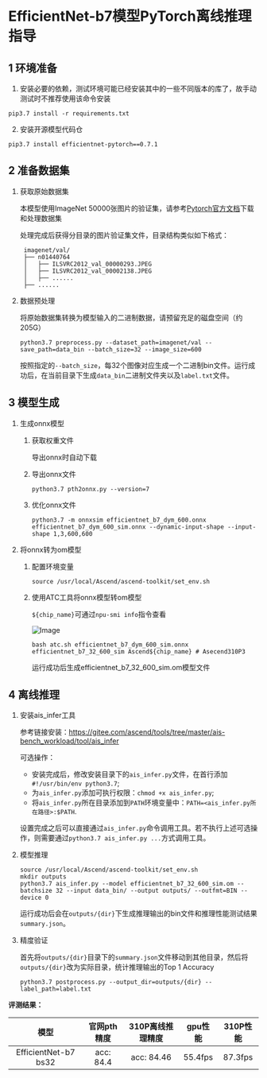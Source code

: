 # EfficientNet-b7模型PyTorch离线推理指导

## 1 环境准备 

1. 安装必要的依赖，测试环境可能已经安装其中的一些不同版本的库了，故手动测试时不推荐使用该命令安装  

```
pip3.7 install -r requirements.txt  
```

2. 安装开源模型代码仓 

```
pip3.7 install efficientnet-pytorch==0.7.1
```

## 2 准备数据集

1. 获取原始数据集
   
   本模型使用ImageNet 50000张图片的验证集，请参考[Pytorch官方文档](https://github.com/pytorch/examples/tree/main/imagenet)下载和处理数据集
   
   处理完成后获得分目录的图片验证集文件，目录结构类似如下格式：
   ```text
    imagenet/val/
    ├── n01440764
    │   ├── ILSVRC2012_val_00000293.JPEG
    │   ├── ILSVRC2012_val_00002138.JPEG
    │   ├── ......
    ├── ......
    ```

2. 数据预处理

    将原始数据集转换为模型输入的二进制数据，请预留充足的磁盘空间（约205G）
    ```
    python3.7 preprocess.py --dataset_path=imagenet/val --save_path=data_bin --batch_size=32 --image_size=600
    ```
    按照指定的`--batch_size`，每32个图像对应生成一个二进制bin文件。运行成功后，在当前目录下生成`data_bin`二进制文件夹以及`label.txt`文件。

## 3 模型生成

1. 生成onnx模型

   1. 获取权重文件

        导出onnx时自动下载
    
   2. 导出onnx文件

        ```
        python3.7 pth2onnx.py --version=7
        ```
   3. 优化onnx文件

        ```
        python3.7 -m onnxsim efficientnet_b7_dym_600.onnx efficientnet_b7_dym_600_sim.onnx --dynamic-input-shape --input-shape 1,3,600,600
        ```

2. 将onnx转为om模型

   1. 配置环境变量
        ```
        source /usr/local/Ascend/ascend-toolkit/set_env.sh
        ```

   2. 使用ATC工具将onnx模型转om模型

        `${chip_name}`可通过`npu-smi info`指令查看

        ![Image](https://gitee.com/ascend/ModelZoo-PyTorch/raw/master/ACL_PyTorch/images/310P3.png)

        ```
        bash atc.sh efficientnet_b7_dym_600_sim.onnx efficientnet_b7_32_600_sim Ascend${chip_name} # Asecend310P3
        ```
        运行成功后生成efficientnet_b7_32_600_sim.om模型文件

## 4 离线推理 

1. 安装ais_infer工具

    参考链接安装：https://gitee.com/ascend/tools/tree/master/ais-bench_workload/tool/ais_infer
    
    可选操作：
    
    * 安装完成后，修改安装目录下的`ais_infer.py`文件，在首行添加`#!/usr/bin/env python3.7`;
    * 为`ais_infer.py`添加可执行权限：`chmod +x ais_infer.py`;
    * 将`ais_infer.py`所在目录添加到`PATH`环境变量中：`PATH=<ais_infer.py所在路径>:$PATH`.
    
    设置完成之后可以直接通过`ais_infer.py`命令调用工具。若不执行上述可选操作，则需要通过`python3.7 ais_infer.py ...`方式调用工具。
   
2. 模型推理

   ```
   source /usr/local/Ascend/ascend-toolkit/set_env.sh
   mkdir outputs
   python3.7 ais_infer.py --model efficientnet_b7_32_600_sim.om --batchsize 32 --input data_bin/ --output outputs/ --outfmt=BIN --device 0
   ```
   运行成功后会在`outputs/{dir}`下生成推理输出的bin文件和推理性能测试结果`summary.json`。

3. 精度验证

   首先将`outputs/{dir}`目录下的`summary.json`文件移动到其他目录，然后将`outputs/{dir}`改为实际目录，统计推理输出的Top 1 Accuracy
   ```
   python3.7 postprocess.py --output_dir=outputs/{dir} --label_path=label.txt
   ```
   

**评测结果：**   

|    模型    |    官网pth精度    | 310P离线推理精度 | gpu性能 | 310P性能  |
| :--------: | :---------------: |:----------:| :-----: |:-------:|
| EfficientNet-b7 bs32 | acc: 84.4 | acc: 84.46 | 55.4fps  | 87.3fps |

